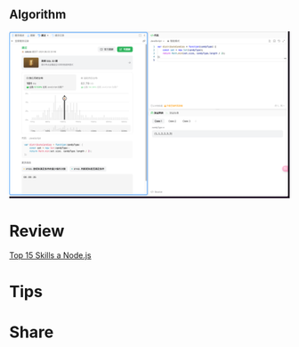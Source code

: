 ## Algorithm
![fengpupu-2023-12-24-lc](../../images/temp/fengpu-2024-06-02-lc.png)

# Review
[Top 15 Skills a Node.js ](https://medium.com/@aniketchanana/top-15-skills-a-node-js-developer-must-master-in-2024-087621e11c1b)

# Tips


# Share
